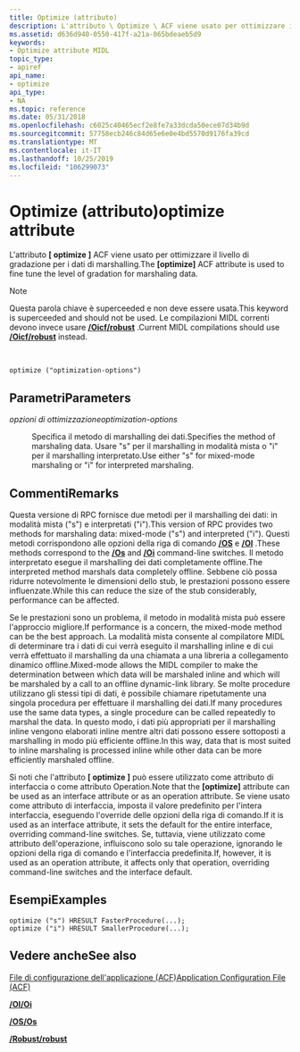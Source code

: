 ```yaml
---
title: Optimize (attributo)
description: L'attributo \ Optimize \ ACF viene usato per ottimizzare il livello di gradazione per i dati di marshalling.
ms.assetid: d636d940-0550-417f-a21a-065bdeaeb5d9
keywords:
- Optimize attribute MIDL
topic_type:
- apiref
api_name:
- optimize
api_type:
- NA
ms.topic: reference
ms.date: 05/31/2018
ms.openlocfilehash: c6025c40465ecf2e8fe7a33dcda50ece07d34b9d
ms.sourcegitcommit: 57758ecb246c84d65e6e0e4bd5570d9176fa39cd
ms.translationtype: MT
ms.contentlocale: it-IT
ms.lasthandoff: 10/25/2019
ms.locfileid: "106299073"
---
```

# <a name="optimize-attribute"></a><span data-ttu-id="d5bcb-104">Optimize (attributo)</span><span class="sxs-lookup"><span data-stu-id="d5bcb-104">optimize attribute</span></span>

<span data-ttu-id="d5bcb-105">L'attributo **\[ optimize \]** ACF viene usato per ottimizzare il livello di gradazione per i dati di marshalling.</span><span class="sxs-lookup"><span data-stu-id="d5bcb-105">The **\[optimize\]** ACF attribute is used to fine tune the level of gradation for marshaling data.</span></span>

> [!Note]  
> <span data-ttu-id="d5bcb-106">Questa parola chiave è superceeded e non deve essere usata.</span><span class="sxs-lookup"><span data-stu-id="d5bcb-106">This keyword is superceeded and should not be used.</span></span> <span data-ttu-id="d5bcb-107">Le compilazioni MIDL correnti devono invece usare [**/Oicf**](-oi.md)[**/robust**](-robust.md) .</span><span class="sxs-lookup"><span data-stu-id="d5bcb-107">Current MIDL compilations should use [**/Oicf**](-oi.md)[**/robust**](-robust.md) instead.</span></span>

 

``` syntax
optimize ("optimization-options")
```

## <a name="parameters"></a><span data-ttu-id="d5bcb-108">Parametri</span><span class="sxs-lookup"><span data-stu-id="d5bcb-108">Parameters</span></span>

<dl> <dt>

<span data-ttu-id="d5bcb-109">*opzioni di ottimizzazione*</span><span class="sxs-lookup"><span data-stu-id="d5bcb-109">*optimization-options*</span></span> 
</dt> <dd>

<span data-ttu-id="d5bcb-110">Specifica il metodo di marshalling dei dati.</span><span class="sxs-lookup"><span data-stu-id="d5bcb-110">Specifies the method of marshaling data.</span></span> <span data-ttu-id="d5bcb-111">Usare "s" per il marshalling in modalità mista o "i" per il marshalling interpretato.</span><span class="sxs-lookup"><span data-stu-id="d5bcb-111">Use either "s" for mixed-mode marshaling or "i" for interpreted marshaling.</span></span>

</dd> </dl>

## <a name="remarks"></a><span data-ttu-id="d5bcb-112">Commenti</span><span class="sxs-lookup"><span data-stu-id="d5bcb-112">Remarks</span></span>

<span data-ttu-id="d5bcb-113">Questa versione di RPC fornisce due metodi per il marshalling dei dati: in modalità mista ("s") e interpretati ("i").</span><span class="sxs-lookup"><span data-stu-id="d5bcb-113">This version of RPC provides two methods for marshaling data: mixed-mode ("s") and interpreted ("i").</span></span> <span data-ttu-id="d5bcb-114">Questi metodi corrispondono alle opzioni della riga di comando [**/OS**](-os.md) e [**/OI**](-oi.md) .</span><span class="sxs-lookup"><span data-stu-id="d5bcb-114">These methods correspond to the [**/Os**](-os.md) and [**/Oi**](-oi.md) command-line switches.</span></span> <span data-ttu-id="d5bcb-115">Il metodo interpretato esegue il marshalling dei dati completamente offline.</span><span class="sxs-lookup"><span data-stu-id="d5bcb-115">The interpreted method marshals data completely offline.</span></span> <span data-ttu-id="d5bcb-116">Sebbene ciò possa ridurre notevolmente le dimensioni dello stub, le prestazioni possono essere influenzate.</span><span class="sxs-lookup"><span data-stu-id="d5bcb-116">While this can reduce the size of the stub considerably, performance can be affected.</span></span>

<span data-ttu-id="d5bcb-117">Se le prestazioni sono un problema, il metodo in modalità mista può essere l'approccio migliore.</span><span class="sxs-lookup"><span data-stu-id="d5bcb-117">If performance is a concern, the mixed-mode method can be the best approach.</span></span> <span data-ttu-id="d5bcb-118">La modalità mista consente al compilatore MIDL di determinare tra i dati di cui verrà eseguito il marshalling inline e di cui verrà effettuato il marshalling da una chiamata a una libreria a collegamento dinamico offline.</span><span class="sxs-lookup"><span data-stu-id="d5bcb-118">Mixed-mode allows the MIDL compiler to make the determination between which data will be marshaled inline and which will be marshaled by a call to an offline dynamic-link library.</span></span> <span data-ttu-id="d5bcb-119">Se molte procedure utilizzano gli stessi tipi di dati, è possibile chiamare ripetutamente una singola procedura per effettuare il marshalling dei dati.</span><span class="sxs-lookup"><span data-stu-id="d5bcb-119">If many procedures use the same data types, a single procedure can be called repeatedly to marshal the data.</span></span> <span data-ttu-id="d5bcb-120">In questo modo, i dati più appropriati per il marshalling inline vengono elaborati inline mentre altri dati possono essere sottoposti a marshalling in modo più efficiente offline.</span><span class="sxs-lookup"><span data-stu-id="d5bcb-120">In this way, data that is most suited to inline marshaling is processed inline while other data can be more efficiently marshaled offline.</span></span>

<span data-ttu-id="d5bcb-121">Si noti che l'attributo **\[ optimize \]** può essere utilizzato come attributo di interfaccia o come attributo Operation.</span><span class="sxs-lookup"><span data-stu-id="d5bcb-121">Note that the **\[optimize\]** attribute can be used as an interface attribute or as an operation attribute.</span></span> <span data-ttu-id="d5bcb-122">Se viene usato come attributo di interfaccia, imposta il valore predefinito per l'intera interfaccia, eseguendo l'override delle opzioni della riga di comando.</span><span class="sxs-lookup"><span data-stu-id="d5bcb-122">If it is used as an interface attribute, it sets the default for the entire interface, overriding command-line switches.</span></span> <span data-ttu-id="d5bcb-123">Se, tuttavia, viene utilizzato come attributo dell'operazione, influiscono solo su tale operazione, ignorando le opzioni della riga di comando e l'interfaccia predefinita.</span><span class="sxs-lookup"><span data-stu-id="d5bcb-123">If, however, it is used as an operation attribute, it affects only that operation, overriding command-line switches and the interface default.</span></span>

## <a name="examples"></a><span data-ttu-id="d5bcb-124">Esempi</span><span class="sxs-lookup"><span data-stu-id="d5bcb-124">Examples</span></span>

``` syntax
optimize ("s") HRESULT FasterProcedure(...); 
optimize ("i") HRESULT SmallerProcedure(...);
```

## <a name="see-also"></a><span data-ttu-id="d5bcb-125">Vedere anche</span><span class="sxs-lookup"><span data-stu-id="d5bcb-125">See also</span></span>

<dl> <dt>

[<span data-ttu-id="d5bcb-126">File di configurazione dell'applicazione (ACF)</span><span class="sxs-lookup"><span data-stu-id="d5bcb-126">Application Configuration File (ACF)</span></span>](application-configuration-file-acf-.md)
</dt> <dt>

[<span data-ttu-id="d5bcb-127">**/OI**</span><span class="sxs-lookup"><span data-stu-id="d5bcb-127">**/Oi**</span></span>](-oi.md)
</dt> <dt>

[<span data-ttu-id="d5bcb-128">**/OS**</span><span class="sxs-lookup"><span data-stu-id="d5bcb-128">**/Os**</span></span>](-os.md)
</dt> <dt>

[<span data-ttu-id="d5bcb-129">**/Robust**</span><span class="sxs-lookup"><span data-stu-id="d5bcb-129">**/robust**</span></span>](-robust.md)
</dt> </dl>

 

 




